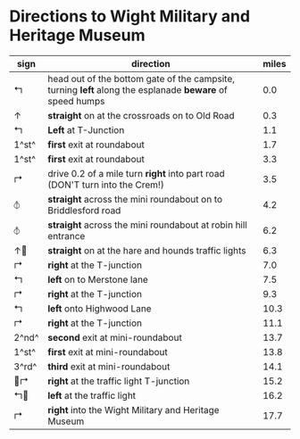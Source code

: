 # Directions to Wight Military and Heritage Museum

| sign              | direction                                                                                                   | miles |
| ----------------- | ----------------------------------------------------------------------------------------------------------- | ----- |
| &#x21b0;          | head out of the bottom gate of the campsite, turning **left** along the esplanade **beware** of speed humps | 0.0   |
| &#x2191;          | **straight** on at the crossroads on to Old Road                                                            | 0.3   |
| &#x21b0;          | **Left** at T-Junction                                                                                      | 1.1   |
| 1^st^             | **first** exit at roundabout                                                                                | 1.7   |
| 1^st^             | **first** exit at roundabout                                                                                | 3.3   |
| &#x21b1;          | drive 0.2 of a mile turn **right** into part road (DON'T turn into the Crem!)                               | 3.5   |
| &#x29BD;          | **straight** across the mini roundabout on to Briddlesford road                                             | 4.2   |
| &#x29BD;          | **straight** across the mini roundabout at robin hill entrance                                              | 6.2   |
| &#x2191;&#x1F6A6; | **straight** on at the hare and hounds traffic lights                                                       | 6.3   |
| &#x21b1;          | **right** at the T-junction                                                                                 | 7.0   |
| &#x21b0;          | **left** on to Merstone lane                                                                                | 7.5   |
| &#x21b1;          | **right** at the T-junction                                                                                 | 9.3   |
| &#x21b0;          | **left** onto Highwood Lane                                                                                 | 10.3  |
| &#x21b1;          | **right** at the T-junction                                                                                 | 11.1  |
| 2^nd^             | **second** exit at mini-roundabout                                                                          | 13.7  |
| 1^st^             | **first** exit at mini-roundabout                                                                           | 13.8  |
| 3^rd^             | **third** exit at mini-roundabout                                                                           | 14.1  |
| &#x1F6A6;&#x21b1; | **right** at the traffic light T-junction                                                                   | 15.2  |
| &#x21b0;&#x1F6A6; | **left** at the traffic light                                                                               | 16.2  |
| &#x21b1;          | **right** into the Wight Military and Heritage Museum                                                       | 17.7  |
